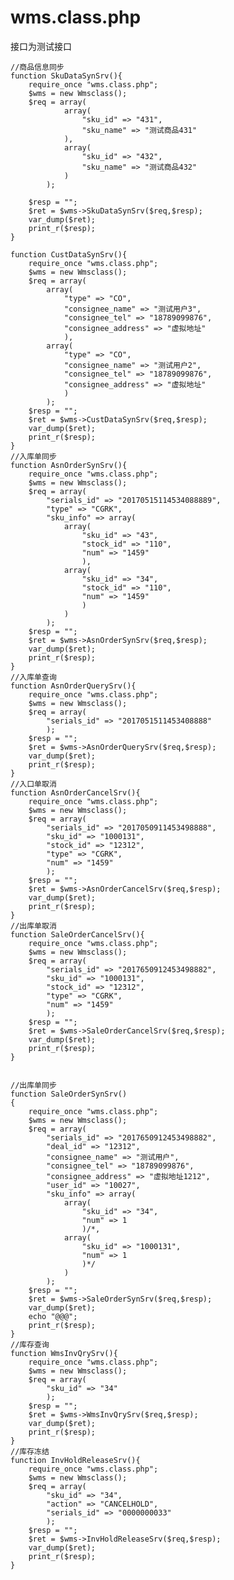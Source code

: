 # wms.class.php
接口为测试接口

    //商品信息同步
    function SkuDataSynSrv(){
        require_once "wms.class.php";
        $wms = new Wmsclass();
        $req = array(
                array(
                    "sku_id" => "431",
                    "sku_name" => "测试商品431"  
                ),
                array(
                    "sku_id" => "432",
                    "sku_name" => "测试商品432"  
                )
            );
                
        $resp = "";
        $ret = $wms->SkuDataSynSrv($req,$resp);
        var_dump($ret);
        print_r($resp);
    }

    function CustDataSynSrv(){
        require_once "wms.class.php";
        $wms = new Wmsclass();
        $req = array(
            array(
                "type" => "CO",
                "consignee_name" => "测试用户3",        
                "consignee_tel" => "18789099876",
                "consignee_address" => "虚拟地址"
                ),
            array(
                "type" => "CO",
                "consignee_name" => "测试用户2",        
                "consignee_tel" => "18789099876",
                "consignee_address" => "虚拟地址"
                )              
            );
        $resp = "";
        $ret = $wms->CustDataSynSrv($req,$resp);
        var_dump($ret);
        print_r($resp);
    }
    //入库单同步
    function AsnOrderSynSrv(){
        require_once "wms.class.php";
        $wms = new Wmsclass();
        $req = array(
            "serials_id" => "20170515114534088889",               
            "type" => "CGRK",
            "sku_info" => array(
                array(
                    "sku_id" => "43",  
                    "stock_id" => "110",  
                    "num" => "1459"
                    ),
                array(
                    "sku_id" => "34",  
                    "stock_id" => "110",  
                    "num" => "1459"
                    )
                )         
            );
        $resp = "";
        $ret = $wms->AsnOrderSynSrv($req,$resp);
        var_dump($ret);
        print_r($resp);
    }
    //入库单查询
    function AsnOrderQuerySrv(){
        require_once "wms.class.php";
        $wms = new Wmsclass();
        $req = array(
            "serials_id" => "2017051511453408888"
            );
        $resp = "";
        $ret = $wms->AsnOrderQuerySrv($req,$resp);
        var_dump($ret);
        print_r($resp);
    }
    //入口单取消
    function AsnOrderCancelSrv(){
        require_once "wms.class.php";
        $wms = new Wmsclass();
        $req = array(
            "serials_id" => "2017050911453498888",
            "sku_id" => "1000131",  
            "stock_id" => "12312",      
            "type" => "CGRK",
            "num" => "1459"
            );
        $resp = "";
        $ret = $wms->AsnOrderCancelSrv($req,$resp);
        var_dump($ret);
        print_r($resp);
    }
    //出库单取消
    function SaleOrderCancelSrv(){
        require_once "wms.class.php";
        $wms = new Wmsclass();
        $req = array(
            "serials_id" => "2017650912453498882",
            "sku_id" => "1000131",  
            "stock_id" => "12312",      
            "type" => "CGRK",
            "num" => "1459"
            );
        $resp = "";
        $ret = $wms->SaleOrderCancelSrv($req,$resp);
        var_dump($ret);
        print_r($resp);
    }
    
    
    //出库单同步
    function SaleOrderSynSrv()
    {
        require_once "wms.class.php";
        $wms = new Wmsclass();
        $req = array(
            "serials_id" => "2017650912453498882",
            "deal_id" => "12312",
            "consignee_name" => "测试用户",        
            "consignee_tel" => "18789099876",
            "consignee_address" => "虚拟地址1212",
            "user_id" => "10027",
            "sku_info" => array(
                array(
                    "sku_id" => "34",        
                    "num" => 1
                    )/*,
                array(
                    "sku_id" => "1000131",         
                    "num" => 1
                    )*/
                )
            );
        $resp = "";
        $ret = $wms->SaleOrderSynSrv($req,$resp);
        var_dump($ret);
        echo "@@@";
        print_r($resp);
    }
    //库存查询
    function WmsInvQrySrv(){
        require_once "wms.class.php";
        $wms = new Wmsclass();
        $req = array(
            "sku_id" => "34"
            );
        $resp = "";
        $ret = $wms->WmsInvQrySrv($req,$resp);
        var_dump($ret);
        print_r($resp);
    }
    //库存冻结
    function InvHoldReleaseSrv(){
        require_once "wms.class.php";
        $wms = new Wmsclass();
        $req = array(
            "sku_id" => "34",
            "action" => "CANCELHOLD",
            "serials_id" => "0000000033"
            );
        $resp = "";
        $ret = $wms->InvHoldReleaseSrv($req,$resp);
        var_dump($ret);
        print_r($resp);
    }
